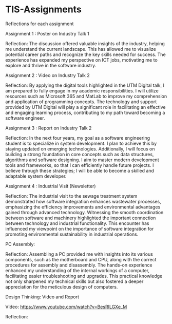 # TIS-Assignments

Reflections for each assignment

Assignment 1 : Poster on Industry Talk 1 

Reflection: The discussion offered valuable insights of the industry, helping me understand the current landscape. This has allowed me to visualize potential career paths and recognize the key skills needed for success. The experience has expanded my perspective on ICT jobs, motivating me to explore and thrive in the software industry.


Assignment 2 : Video on Industry Talk 2

Reflection: By applying the digital tools highlighted in the UTM Digital talk, I am prepared to fully engage in my academic responsibilities. I will utilize resources such as Microsoft 365 and MatLab to improve my comprehension and application of programming concepts. The technology and support provided by UTM Digital will play a significant role in facilitating an effective and engaging learning process, contributing to my path toward becoming a software engineer.


Assignment 3 : Report on Industry Talk 2

Reflection: In the next four years, my goal as a software engineering student is to specialize in system development. I plan to achieve this by staying updated on emerging technologies. Additionally, I will focus on building a strong foundation in core concepts such as data structures, algorithms and software designing. I aim to master modern development tools and frameworks, so that I can efficiently handle future projects. I believe through these strategies; I will be able to become a skilled and adaptable system developer.


Assignment 4 : Industrial Visit (Newsletter)

Reflection: The industrial visit to the sewage treatment system demonstrated how software integration enhances wastewater processes, emphasizing the efficiency improvements and environmental advantages gained through advanced technology. Witnessing the smooth coordination between software and machinery highlighted the important connection between technology and industrial functionality. This encounter has influenced my viewpoint on the importance of software integration for promoting environmental sustainability in industrial operations.


PC Assembly: 

Reflection: Assembling a PC provided me with insights into its various components, such as the motherboard and CPU, along with the correct procedures for assembly and disassembly. The hands-on experience enhanced my understanding of the internal workings of a computer, facilitating easier troubleshooting and upgrades. This practical knowledge not only sharpened my technical skills but also fostered a deeper appreciation for the meticulous design of computers.


Design Thinking: Video and Report

Video: https://www.youtube.com/watch?v=BesRILGXe_M

Reflection: 

